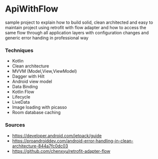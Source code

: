 # ApiWithFlow

sample project to explain how to build solid, clean architected and easy to maintain project using retrofit with flow adapter
and how to access the same flow through all application layers with configuration changes and generic error handing in professional way  

### Techniques
* Kotlin
* Clean architecture
* MVVM (Model,View,ViewModel)
* Dagger with Hilt
* Android view model
* Data Binding
* Kotlin Flow
* Lifecycle
* LiveData
* Image loading with picasso
* Room database caching

### Sources

* https://developer.android.com/jetpack/guide
* https://proandroiddev.com/android-error-handling-in-clean-architecture-844a7fc0dc03
* https://github.com/chenxyu/retrofit-adapter-flow

